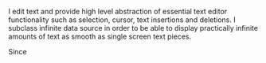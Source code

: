 I edit text and provide high level abstraction of essential text editor functionality such as selection, cursor, text insertions and deletions.
I subclass infinite data source in order to be able to display practically infinite amounts of text as smooth as single screen text pieces.

Since 